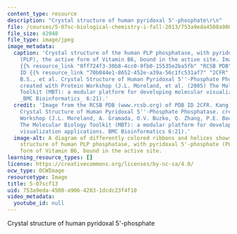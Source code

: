 ```yaml
---
content_type: resource
description: "Crystal structure of human pyridoxal 5'-phosphate\r\n"
file: /courses/5-07sc-biological-chemistry-i-fall-2013/753a9eda4508a90642831dcdc23f4f10_5-07scf13.jpg
file_size: 42948
file_type: image/jpeg
image_metadata:
  caption: 'Crystal structure of the human PLP phosphatase, with pyridoxal 5''-phosphate
    (PLP), the active form of Vitamin B6, bound in the active site. Image from the
    {{% resource_link "0ff724f3-30b8-4cc0-9fb0-15535e2ba5fb" "RCSB PDB" %}} of PDB
    ID {{% resource_link "70b044e1-8652-452e-a39a-56c1fc531af7" "2CFR" %}} (Kang,
    B.S., et al. Crystal Structure of Human Pyridoxal 5''-Phosphate Phosphatase.)
    created with Protein Workshop (J.L. Moreland, et al. (2005) The Molecular Biology
    Toolkit (MBT): a modular platform for developing molecular visualization applications.
    _BMC Bioinformatics_ 6:21).'
  credit: 'Image from the RCSB PDB (www.rcsb.org) of PDB ID 2CFR. Kang, B.S., et al.
    Crystal Structure of Human Pyridoxal 5''-Phosphate Phosphatase. created with Protein
    Workshop (J.L. Moreland, A. Gramada, O.V. Buzko, Q. Zhang, P.E. Bourne (2005)
    The Molecular Biology Toolkit (MBT): a modular platform for developing molecular
    visualization applications. BMC Bioinformatics 6:21).'
  image-alt: A diagram of differently colored ribbons and helices shows the crystal
    structure of human PLP phosphatase, with pyridoxal 5'-phosphate (PLP), the active
    form of Vitamin B6, bound in the active site.
learning_resource_types: []
license: https://creativecommons.org/licenses/by-nc-sa/4.0/
ocw_type: OCWImage
resourcetype: Image
title: 5-07scf13
uid: 753a9eda-4508-a906-4283-1dcdc23f4f10
video_metadata:
  youtube_id: null
---
```

Crystal structure of human pyridoxal 5'-phosphate
